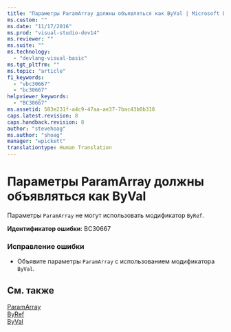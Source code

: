 ```yaml
---
title: "Параметры ParamArray должны объявляться как ByVal | Microsoft Docs"
ms.custom: ""
ms.date: "11/17/2016"
ms.prod: "visual-studio-dev14"
ms.reviewer: ""
ms.suite: ""
ms.technology: 
  - "devlang-visual-basic"
ms.tgt_pltfrm: ""
ms.topic: "article"
f1_keywords: 
  - "vbc30667"
  - "bc30667"
helpviewer_keywords: 
  - "BC30667"
ms.assetid: 583e231f-a4c9-47aa-ae37-7bac43b0b318
caps.latest.revision: 8
caps.handback.revision: 8
author: "stevehoag"
ms.author: "shoag"
manager: "wpickett"
translationtype: Human Translation
---
```

# Параметры ParamArray должны объявляться как ByVal
Параметры `ParamArray` не могут использовать модификатор `ByRef`.  
  
 **Идентификатор ошибки**: BC30667  
  
### Исправление ошибки  
  
-   Объявите параметры `ParamArray` с использованием модификатора `ByVal`.  
  
## См. также  
 [ParamArray](../../visual-basic/language-reference/modifiers/paramarray.md)   
 [ByRef](../../visual-basic/language-reference/modifiers/byref.md)   
 [ByVal](../../visual-basic/language-reference/modifiers/byval.md)